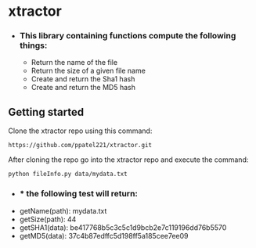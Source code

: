 # xtractor #
* ### This library containing functions compute the following things:
  * Return the name of the file
  * Return the size of a given file name
  * Create and return the Sha1 hash
  * Create and return the MD5 hash

## Getting started ##
Clone the xtractor repo using this command:

`https://github.com/ppatel221/xtractor.git`

After cloning the repo go into the xtractor repo and execute the command:

`python fileInfo.py data/mydata.txt`

* ### * the following test will return:
 * getName(path): mydata.txt
 * getSize(path): 44
 * getSHA1(data): be417768b5c3c5c1d9bcb2e7c119196dd76b5570
 * getMD5(data): 37c4b87edffc5d198ff5a185cee7ee09


